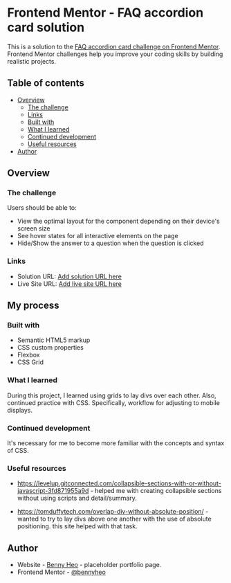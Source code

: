 # Frontend Mentor - FAQ accordion card solution

This is a solution to the [FAQ accordion card challenge on Frontend Mentor](https://www.frontendmentor.io/challenges/faq-accordion-card-XlyjD0Oam). Frontend Mentor challenges help you improve your coding skills by building realistic projects. 

## Table of contents

- [Overview](#overview)
  - [The challenge](#the-challenge)
  - [Links](#links)
  - [Built with](#built-with)
  - [What I learned](#what-i-learned)
  - [Continued development](#continued-development)
  - [Useful resources](#useful-resources)
- [Author](#author)


## Overview

### The challenge

Users should be able to:

- View the optimal layout for the component depending on their device's screen size
- See hover states for all interactive elements on the page
- Hide/Show the answer to a question when the question is clicked




### Links

- Solution URL: [Add solution URL here](https://your-solution-url.com)
- Live Site URL: [Add live site URL here](https://your-live-site-url.com)

## My process

### Built with

- Semantic HTML5 markup
- CSS custom properties
- Flexbox
- CSS Grid



### What I learned

During this project, I learned using grids to lay divs over each other.  Also, continued practice with CSS. Specifically, workflow for adjusting to mobile displays.  

### Continued development

It's necessary for me to become more familiar with the concepts and syntax of CSS.  

### Useful resources

- https://levelup.gitconnected.com/collapsible-sections-with-or-without-javascript-3fd871955a9d - helped me with creating collapsible sections without using scripts and detail/summary.  

- https://tomduffytech.com/overlap-div-without-absolute-position/ - wanted to try to lay divs above one another with the use of absolute positioning.  this site helped with that task.


## Author

- Website - [Benny Heo](https://bennyheo.github.io/) - placeholder portfolio page.
- Frontend Mentor - [@bennyheo](https://www.frontendmentor.io/profile/bennyheo)



